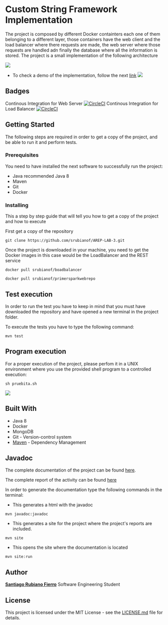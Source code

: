 # Custom String Framework Implementation
The project is composed by different Docker containters each one of them belonging to a different layer, those containers have the web client and the load balancer where there requests are made, the web server where those requests are handled adn finally the database where all the information is stored. The project is a small implementation of the following architecture

![](https://cdn.discordapp.com/attachments/748398289514397717/757774492146729020/Screen_Shot_2020-09-21_at_8.25.14_PM.png)

* To check a demo of the implementation, follow the next [link](https://youtu.be/euR5w0nvFPI)
![](https://cdn.discordapp.com/attachments/748398289514397717/758043385901875241/videoplayback.gif)

## Badges
Continous Integration for Web Server [![CircleCI](https://circleci.com/gh/circleci/circleci-docs.svg?style=svg)](https://circleci.com/gh/srubianof/arep-webserver)
Continous Integration for Load Balancer [![CircleCI](https://circleci.com/gh/circleci/circleci-docs.svg?style=svg)](https://circleci.com/gh/srubianof/arep-loadbalancer)
## Getting Started
The following steps are required in order to get a copy of the project, and be able to run it and perform tests.
### Prerequisites
You need to have installed the next software to successfully run the project:

* Java recommended Java 8
* Maven
* Git
* Docker
### Installing
This a step by step guide that will tell you how to get a copy of the project and how to execute
        
First get a copy of the repository
```
git clone https://github.com/srubianof/AREP-LAB-3.git
```
Once the project is downloaded in your machine, you need to get the Docker images in this case would be the LoadBalancer and the REST service
```
docker pull srubianof/boadbalancer
```
```
docker pull srubianof/primersparkwebrepo
```

## Test execution
 In order to run the test you have to keep in mind that you must have downloaded the repository and have opened a new terminal in the project folder.
 
 To execute the tests you have to type the following command:
 
 ```
mvn test
```
## Program execution
For a proper execution of the project, please perfom it in a UNIX environment where you use the provided shell program to a controlled execution:

```
sh pruebita.sh
```

![](https://media.discordapp.net/attachments/748398289514397717/757791056619372655/carbon.png)

## Built With
* Java 8
* Docker
* MongoDB
* Git - Version-control system
* [Maven](https://maven.apache.org) - Dependency Management
## Javadoc

The complete documentation of the project can be found [here](https://srubianof.github.io/arep-lab-3-docs/).

The complete report of the activity can be found [here](https://github.com/srubianof/AREP-LAB-3/blob/master/AREP_LAB_3.pdf)


In order to generate the documentation type the following commands in the terminal:
* This generates a html with the javadoc
```
mvn javadoc:javadoc
```

* This generates a site for the project where the project's reports are included.
```
mvn site
```
* This opens the site where the documentation is located
```
mvn site:run
```

## Author

[**Santiago Rubiano Fierro**](https://github.com/srubianof) Software Engineering Student

## License

 This project is licensed under the MIT License - see the [LICENSE.md](https://github.com/srubianof/AREP-LAB-1/blob/master/LICENSE) file for details.
